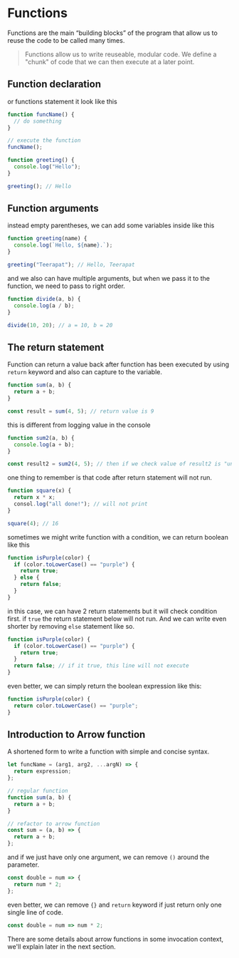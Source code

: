 # Functions

Functions are the main “building blocks” of the program that allow us to reuse the code to be called many times.

> Functions allow us to write reuseable, modular code. We define a "chunk" of code that we can then execute at a later point.

## Function declaration

or functions statement it look like this

```javascript
function funcName() {
  // do something
}

// execute the function
funcName();

function greeting() {
  console.log("Hello");
}

greeting(); // Hello
```

## Function arguments

instead empty parentheses, we can add some variables inside like this

```javascript
function greeting(name) {
  console.log(`Hello, ${name}.`);
}

greeting("Teerapat"); // Hello, Teerapat
```

and we also can have multiple arguments, but when we pass it to the function, we need to pass to right order.

```javascript
function divide(a, b) {
  console.log(a / b);
}

divide(10, 20); // a = 10, b = 20
```

## The return statement

Function can return a value back after function has been executed by using `return` keyword and also can capture to the variable.

```javascript
function sum(a, b) {
  return a + b;
}

const result = sum(4, 5); // return value is 9
```

this is different from logging value in the console

```javascript
function sum2(a, b) {
  console.log(a + b);
}

const result2 = sum2(4, 5); // then if we check value of result2 is "undefined"
```

one thing to remember is that code after return statement will not run.

```javascript
function square(x) {
  return x * x;
  consol.log("all done!"); // will not print
}

square(4); // 16
```

sometimes we might write function with a condition, we can return boolean like this

```javascript
function isPurple(color) {
  if (color.toLowerCase() == "purple") {
    return true;
  } else {
    return false;
  }
}
```

in this case, we can have 2 return statements but it will check condition first. if `true` the return statement below will not run. And we can write even shorter by removing `else` statement like so.

```javascript
function isPurple(color) {
  if (color.toLowerCase() == "purple") {
    return true;
  }
  return false; // if it true, this line will not execute
}
```

even better, we can simply return the boolean expression like this:

```javascript
function isPurple(color) {
  return color.toLowerCase() == "purple";
}
```

## Introduction to Arrow function

A shortened form to write a function with simple and concise syntax.

```javascript
let funcName = (arg1, arg2, ...argN) => {
  return expression;
};

// regular function
function sum(a, b) {
  return a + b;
}

// refactor to arrow function
const sum = (a, b) => {
  return a + b;
};
```

and if we just have only one argument, we can remove `()` around the parameter.

```javascript
const double = num => {
  return num * 2;
};
```

even better, we can remove `{}` and `return` keyword if just return only one single line of code.

```javascript
const double = num => num * 2;
```

There are some details about arrow functions in some invocation context, we'll explain later in the next section.

